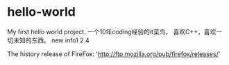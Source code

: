 # hello-world
My first hello world project.
一个10年coding经验的it菜鸟。
喜欢C++，喜欢一切未知的东西。
new info1 2 4

The history release of FireFox:
'http://ftp.mozilla.org/pub/firefox/releases/'
